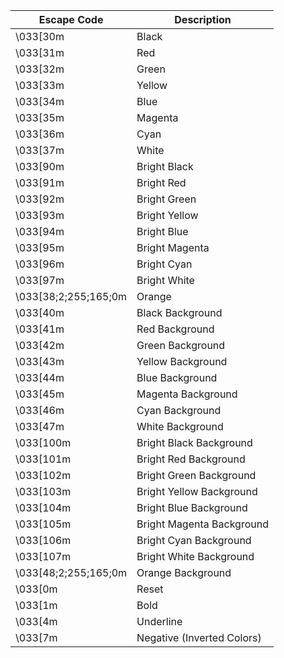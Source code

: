 | Escape Code              | Description                |
|--------------------------|----------------------------|
| \033[30m                | Black                      |
| \033[31m                | Red                        |
| \033[32m                | Green                      |
| \033[33m                | Yellow                     |
| \033[34m                | Blue                       |
| \033[35m                | Magenta                    |
| \033[36m                | Cyan                       |
| \033[37m                | White                      |
| \033[90m                | Bright Black               |
| \033[91m                | Bright Red                 |
| \033[92m                | Bright Green               |
| \033[93m                | Bright Yellow              |
| \033[94m                | Bright Blue                |
| \033[95m                | Bright Magenta             |
| \033[96m                | Bright Cyan                |
| \033[97m                | Bright White               |
| \033[38;2;255;165;0m    | Orange                     |
| \033[40m                | Black Background           |
| \033[41m                | Red Background             |
| \033[42m                | Green Background           |
| \033[43m                | Yellow Background          |
| \033[44m                | Blue Background            |
| \033[45m                | Magenta Background         |
| \033[46m                | Cyan Background            |
| \033[47m                | White Background           |
| \033[100m               | Bright Black Background    |
| \033[101m               | Bright Red Background      |
| \033[102m               | Bright Green Background    |
| \033[103m               | Bright Yellow Background   |
| \033[104m               | Bright Blue Background     |
| \033[105m               | Bright Magenta Background  |
| \033[106m               | Bright Cyan Background     |
| \033[107m               | Bright White Background    |
| \033[48;2;255;165;0m    | Orange Background          |
| \033[0m                 | Reset                      |
| \033[1m                 | Bold                       |
| \033[4m                 | Underline                  |
| \033[7m                 | Negative (Inverted Colors) |

